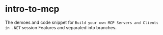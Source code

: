 # intro-to-mcp
The demoes and code snippet for `Build your own MCP Servers and Clients in .NET` session
Features and separated into branches.
